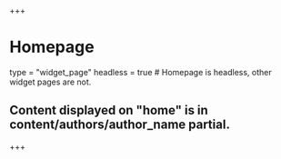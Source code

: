 +++
# Homepage
type = "widget_page"
headless = true  # Homepage is headless, other widget pages are not.
## Content displayed on "home" is in content/authors/author_name partial. 
+++
